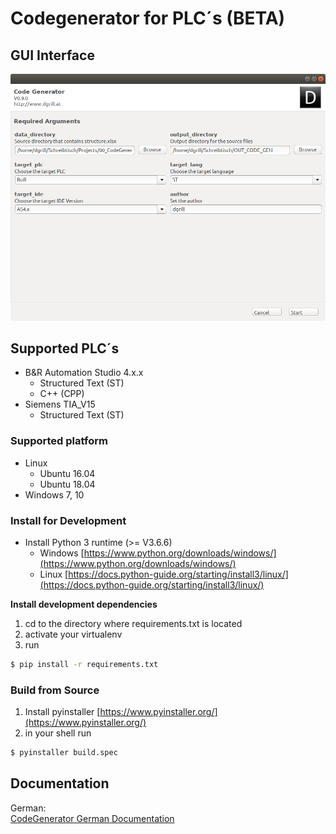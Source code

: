 # Codegenerator for PLC´s (BETA)


## GUI Interface

![BuR](doc/img/CodeGen_BuR.png)

## Supported PLC´s

* B&R Automation Studio 4.x.x  
  * Structured Text (ST)
  * C++ (CPP) 
* Siemens TIA_V15
  * Structured Text (ST)

### Supported platform
* Linux
  * Ubuntu 16.04
  * Ubuntu 18.04
* Windows 7, 10 

### Install for Development

* Install Python 3 runtime (>= V3.6.6)
  * Windows [https://www.python.org/downloads/windows/](https://www.python.org/downloads/windows/)
  * Linux [https://docs.python-guide.org/starting/install3/linux/](https://docs.python-guide.org/starting/install3/linux/)
  
**Install development dependencies**
1. cd to the directory where requirements.txt is located
2. activate your virtualenv
3. run
```bash
$ pip install -r requirements.txt
```

### Build from Source

1. Install pyinstaller [https://www.pyinstaller.org/](https://www.pyinstaller.org/)
2. in your shell run
```bash
$ pyinstaller build.spec
```

## Documentation

German:  
[CodeGenerator German Documentation](http://www.dgrill.at/portfolio/05-CodeGenerator/)



